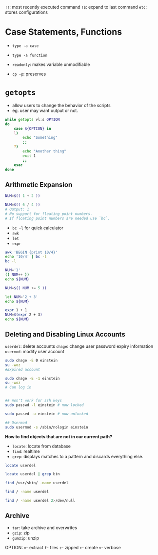 `!!`: most recently executed command
`!$`: expand to last command
`etc`: stores configurations

# Case Statements, Functions

* `type -a case`
* `type -a function`

* `readonly`: makes variable unmodifiable
* `cp -p`: preserves 

# `getopts`

* allow users to change the behavior of the scripts
* eg. user may want output or not.

```bash
while getopts vl:s OPTION
do 
    case ${OPTION} in
    l)
        echo "Something"
        ;;
    ?)
        echo "Another thing"
        exit 1
        ;;
    esac
done
```

## Arithmetic Expansion

```bash
NUM=$(( 1 + 2 ))

NUM=$(( 6 / 4 ))
# Output: 1
# No support for floating point numbers.
# If floating point numbers are needed use `bc`.
```

* `bc -l` for quick calculator
* `awk`
* `let`
* `expr`

```bash
awk 'BEGIN {print 10/4}'
echo '10/4' | bc -l
bc -l

NUM='1'
(( NUM++ ))
echo ${NUM}

NUM=$(( NUM += 5 ))

let NUM='2 + 3'
echo ${NUM}

expr 1 + 1
NUM=$(expr 2 + 3)
echo ${NUM}
```

## Deleting and Disabling Linux Accounts

`userdel`: delete accounts
`chage`: change user password expiry information
`usermod`: modify user account

```bash
sudo chage -E 0 einstein
su -woz
#Expired account

sudo chage -E -1 einstein
su -woz
# Can log in


## Won't work for ssh keys
sudo passwd -l einstein # now locked

sudo passed -u einstein # now unlocked

## Usermod
sudo usermod -s /sbin/nologin einstein
```

**How to find objects that are not in our current path?**

* `locate`: locate from database
* `find`: realtime
* `grep`: displays matches to a pattern and discards everything else.

```bash
locate userdel

locate userdel | grep bin

find /usr/sbin/ -name userdel 

find / -name userdel

find / -name userdel 2>/dev/null
```

## Archive

* `tar`: take archive and overwrites
* `gzip`: zip
* `gunzip`: unzip

OPTION:
`x`- extract
`f`- files
`z`- zipped
`c`- create
`v`- verbose